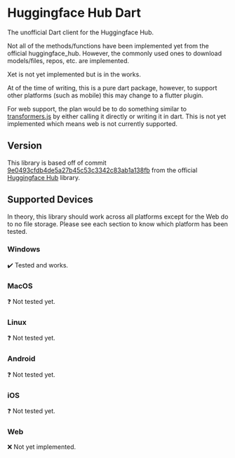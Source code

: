 # Huggingface Hub Dart

The unofficial Dart client for the Huggingface Hub.

Not all of the methods/functions have been implemented yet from the official huggingface_hub. However, the commonly used ones to download models/files, repos, etc. are implemented.

Xet is not yet implemented but is in the works.

At of the time of writing, this is a pure dart package, however, to support other platforms (such as mobile) this may change to a flutter plugin.

For web support, the plan would be to do something similar to [transformers.js](https://github.com/huggingface/transformers.js) by either calling it directly or writing it in dart. This is not yet implemented which means web is not currently supported.

## Version

This library is based off of commit [9e0493cfdb4de5a27b45c53c3342c83ab1a138fb](https://github.com/huggingface/huggingface_hub/tree/9e0493cfdb4de5a27b45c53c3342c83ab1a138fb) from the official [Huggingface Hub](https://github.com/huggingface/huggingface_hub) library.

## Supported Devices

In theory, this library should work across all platforms except for the Web do to no file storage. Please see each section to know which platform has been tested.

### Windows

✔️ Tested and works.

### MacOS

❓ Not tested yet.

### Linux

❓ Not tested yet.

### Android

❓ Not tested yet.

### iOS

❓ Not tested yet.

### Web

❌ Not yet implemented.
